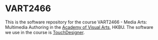 # VART2466
This is the software repository for the course VART2466 - Media Arts: Multimedia Authoring in the [Academy of Visual Arts](http://ava.hkbu.edu.hk/), HKBU. The software we use in the course is [TouchDesigner](http://derivative.ca/).

